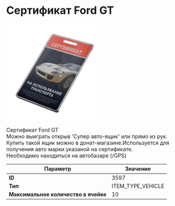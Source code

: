 # Сертификат Ford GT

![Item Image](../img/3597.webp?raw=true)

Сертификат Ford GT<br>Можно выиграть открыв 'Супер авто-ящик' или прямо из рук.<br>Купить такой ящик можно в донат-магазине.Используется для получения авто марки указаной на сертификате.<br>Необходимо находиться на автобазаре (/GPS)


| Параметр | Значение |
|----------|----------|
| **ID** | 3597 |
| **Тип** | ITEM_TYPE_VEHICLE |
| **Максимальное количество в ячейке** | 10 |

